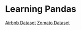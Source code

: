 # Learning Pandas
[Airbnb Dataset](https://www.kaggle.com/datasets/arianazmoudeh/airbnbopendata)
[Zomato Dataset](https://www.kaggle.com/datasets/rishikeshkonapure/zomato)

